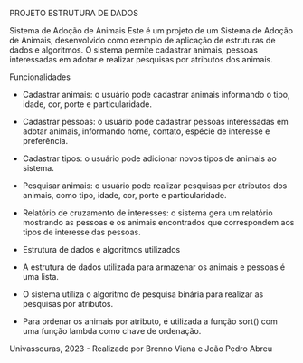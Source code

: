 PROJETO ESTRUTURA DE DADOS

Sistema de Adoção de Animais
Este é um projeto de um Sistema de Adoção de Animais, desenvolvido como exemplo de aplicação de estruturas de dados e algoritmos. O sistema permite cadastrar animais, pessoas interessadas em adotar e realizar pesquisas por atributos dos animais.

Funcionalidades

- Cadastrar animais: o usuário pode cadastrar animais informando o tipo, idade, cor, porte e particularidade.

- Cadastrar pessoas: o usuário pode cadastrar pessoas interessadas em adotar animais, informando nome, contato, espécie de interesse e preferência.

- Cadastrar tipos: o usuário pode adicionar novos tipos de animais ao sistema.

- Pesquisar animais: o usuário pode realizar pesquisas por atributos dos animais, como tipo, idade, cor, porte e particularidade.

- Relatório de cruzamento de interesses: o sistema gera um relatório mostrando as pessoas e os animais encontrados que correspondem aos tipos de interesse das pessoas.

- Estrutura de dados e algoritmos utilizados

- A estrutura de dados utilizada para armazenar os animais e pessoas é uma lista.

- O sistema utiliza o algoritmo de pesquisa binária para realizar as pesquisas por atributos.

- Para ordenar os animais por atributo, é utilizada a função sort() com uma função lambda como chave de ordenação.



Univassouras, 2023 - Realizado por Brenno Viana e João Pedro Abreu

